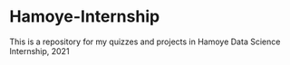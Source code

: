 # Hamoye-Internship
This is a repository for my quizzes and projects in Hamoye Data Science Internship, 2021

